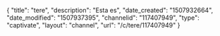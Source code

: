 {
    "title": "tere",
    "description": "Esta es",
    "date_created": "1507932664",
    "date_modified": "1507937395",
    "channelid": "117407949",
    "type": "captivate",
    "layout": "channel",
    "url": "\/c\/tere\/117407949"
}